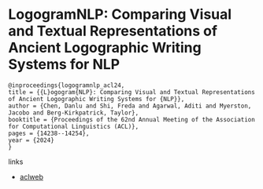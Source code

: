 # LogogramNLP: Comparing Visual and Textual Representations of Ancient Logographic Writing Systems for NLP

```
@inproceedings{logogramnlp_acl24,
title = {{L}ogogram{NLP}: Comparing Visual and Textual Representations of Ancient Logographic Writing Systems for {NLP}},
author = {Chen, Danlu and Shi, Freda and Agarwal, Aditi and Myerston, Jacobo and Berg-Kirkpatrick, Taylor},
booktitle = {Proceedings of the 62nd Annual Meeting of the Association for Computational Linguistics (ACL)},
pages = {14238--14254},
year = {2024}
}
```

links
- [aclweb](https://aclanthology.org/2024.acl-long.768)
